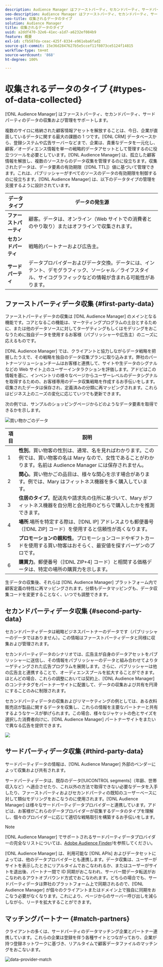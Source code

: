 ```yaml
---
description: Audience Manager はファーストパーティ、セカンドパーティ、サードパーティのデータの収集および管理をサポートします。
seo-description: Audience Manager はファーストパーティ、セカンドパーティ、サードパーティのデータの収集および管理をサポートします。
seo-title: 収集されるデータのタイプ
solution: Audience Manager
title: 収集されるデータのタイプ
uuid: a2ddf470-32e6-41ec-a1d7-a6232ef084b9
feature: 概要
exl-id: cfb587da-ceac-425f-8334-e961eba6fad2
source-git-commit: 15e36d2847627b5e5ccef11f8073ce5124f14815
workflow-type: tm+mt
source-wordcount: '868'
ht-degree: 100%

---
```


# 収集されるデータのタイプ {#types-of-data-collected}

[!DNL Audience Manager] はファーストパーティ、セカンドパーティ、サードパーティのデータの収集および管理をサポートします。

複数のサイロに格納された顧客情報アセットを解放することは、今日、企業が直面しているデータに関する最大の課題の 1 つです。[!DNL CRM] データベースから、登録システムや広告サーバーなどまで、企業は、貴重なデータを一元化し、顧客／オーディエンス情報を単一の戦略的データアセットとして管理するのに役立つツールを必要としています。[!DNL Audience Manager] は、孤立した顧客情報を解放し、複数のソースからのデータ収集を管理するのに役立ちます。収集されたデータは、データ要素の有効期限（[!DNL TTL]）値に基づいて管理できます。これは、パブリッシャーがすべてのソースのデータの有効期限を制御するのに役立ちます。[!DNL Audience Manager] は、以下のデータタイプの管理を支援するように設計されています。

| データタイプ | データの発生源 |
|---|---|
| **ファーストパーティ** | 顧客。データは、オンライン（Web サイトでの消費者とのやり取り）またはオフラインで収集されます。 |
| **セカンドパーティ** | 戦略的パートナーおよび広告主。 |
| **サードパーティ** | データプロバイダーおよびデータ交換。データには、インテント、デモグラフィック、ソーシャル／ライフスタイル、サイコグラフィックなどの情報が含まれる可能性があります。 |

## ファーストパーティデータ収集 {#first-party-data}

ファーストパーティデータの収集は [!DNL Audience Manager] のメインとなる機能です。コアとなるこの機能は、マーケティングプログラムの土台とするために、または他のデータソースに対してターゲティングもしくはモデリングをおこなうために独自データを使用するお客様（パブリッシャーや広告主）のニーズに応えるものです。

[!DNL Audience Manager] では、クライアントと協力しながらデータ戦略を把握したうえで、その戦略を独自のデータ収集プランに取り込みます。弊社のパートナーソリューションチームはお客様と連携して、サイトや生データのシグナルなどの Web サイト上のユーザーインタラクションを評価します。アドビはこの情報を基に、インベントリの様々なページからユーザーレベルのデータシグナルを取得するための、お客様専用のデータ収集戦略を作成するお手伝いをします。収集されたデータは保存され、定義済みの分類に再マッピングされます。これらはビジネス上のニーズの変化に応じていつでも更新できます。

次の例では、サンプルのショッピングページからどのようなデータ要素を取得できるかを示します。

![買い物かごのデータ](assets/shopping-cart-data.png)

| 項目 | 説明 |
|---|---|
| 1 | **性別**。買い物客の性別は、通常、名を見ればわかります。この例では、買い物客の名は Mary なので、女性であることがわかります。名前は Audience Manager には保存されません。 |
| 2 | **関心**。買い物かごの品目は、様々な関心を示す場合があります。例では、Mary はフィットネス機器を多く購入しています。 |
| 3 | **住居のタイプ**。配送先や請求先の住所に基づいて、Mary がフィットネス機器を自分用と会社用のどちらで購入したかを推測できます。 |
| 4 | **場所**.場所を特定する際は、[!DNL IP] アドレスよりも郵便番号（[!DNL ZIP] コード）を使用すると信頼性が高くなります。 |
| 5 | **プロモーションの親和性**。プロモーションコードやギフトカードを使用する買い物客はおそらく、最安値を探すバーゲンのプロです。 |
| 6 | **購買力**。郵便番号（[!DNL ZIP+4] コード）と相関する価格データは、特定の場所の購買力を示します。 |

生データの収集後、それらは [!DNL Audience Manager] プラットフォーム内で顧客定義の特性に再マッピングされます。分類もデータマッピングも、データ収集コードを変更することなく、いつでも調整できます。

## セカンドパーティデータ収集 {#second-party-data}

セカンドパーティデータは戦略ビジネスパートナーのデータです（パブリッシャーのデータではありません）。この情報はファーストパーティデータと同様に収集および管理されます。

セカンドパーティデータのシナリオでは、広告主が自身のデータアセットをパブリッシャーに送信し、その情報をパブリッシャーのデータと組み合わせてよりターゲティングされた広告プログラムを展開します。さらに、パブリッシャーは他の広告主と連携することで、オーディエンスプールを拡大することができます。ほとんどの場合、これらの調整においては契約上、[!DNL Audience Manager] のコンテナタグをパートナーサイトに配置して、データの収集および共有を円滑にすることのみに制限されます。

セカンドパーティデータの収集およびリマーケティングの例としては、ある衣料販売店が製品に関するデータを収集し、これらの情報を主要なパートナーと共有するようなケースが挙げられます。この場合、様々なジャケットの色とサイズを選択した消費者向けに、[!DNL Audience Manager] パートナーサイトをまたいで異なる広告を提供できます。

![](assets/shopping-cart-traits.png)

## サードパーティデータ収集 {#third-party-data}

サードパーティデータの情報は、[!DNL Audience Manager] 外部のベンダーによって収集および共有されます。

サードパーティデータは、既存のデータ[!UICONTROL segments]（年齢、世帯収入など）へ適合させたり、これ以外の方法で取得できない必要なデータを入手したり、ファーストパーティおよびセカンドパーティの既知のユーザーベースに対して類似モデリングをおこなうのに使用されます。[!DNL Audience Manager] は様々なサードパーティデータプロバイダーと連携しています。アドビは、お客様がこれらのデータプロバイダーが収集するデータのタイプを理解し、個々のプロバイダーに応じて適切な戦略取引を構築するお手伝いをします。

>[!NOTE]
>
>[!DNL Audience Manager] でサポートされるサードパーティデータプロバイダーの完全なリストについては、[Adobe Audience Finder](https://www.adobe-audience-finder.com/)/を参照してください。

[!DNL Audience Manager] は、利用可能な [!DNL APIs] およびデータセットによっては、他のデータプロバイダーとも連携します。データ収集は、ユーザーがサイトを表示したときにリアルタイムでおこなわれるか、またはユーザーがサイトを退出後、パートナー間で ID 同期がおこなわれ、サーバー間データ転送がおこなわれるアウトオブバウンド方式でおこなわれます。どちらの場合でも、サードパーティデータは弊社のプラットフォーム上で同期されるので、[!DNL Audience Manager] が個々のクライアントまたはドメイン上で独自に同期をおこなう必要がなくなります。これにより、ページからのサーバー呼び出しを減らしながら、リーチを拡大することができます。

## マッチングパートナー  {#match-partners}

クライアントの多くは、サードパーティのデータマッチング企業とパートナー連携しています。これらの企業は登録を伴う各種サイトとつながっており、企業が持つ登録ネットワークに基づき、リアルタイムで顧客データファイルのマッチングをおこないます。

![data-provider-match](assets/data-provider-match.png)
